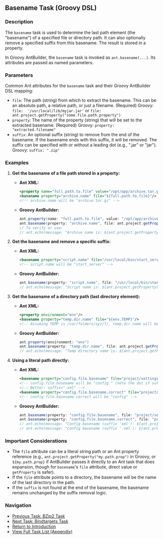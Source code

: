 ## Basename Task (Groovy DSL)

### Description

The `basename` task is used to determine the last path element (the "basename") of a specified file or directory path. It can also optionally remove a specified suffix from this basename. The result is stored in a property.

In Groovy AntBuilder, the `basename` task is invoked as `ant.basename(...)`. Its attributes are passed as named parameters.

### Parameters

Common Ant attributes for the `basename` task and their Groovy AntBuilder DSL mapping:

*   `file`: The path (string) from which to extract the basename. This can be an absolute path, a relative path, or just a filename. (Required) Groovy: `file: 
    '/usr/local/lib/myjar.jar'` or `file: ant.project.getProperty("some.file.path.property")`
*   `property`: The name of the property (string) that will be set to the extracted basename. (Required) Groovy: `property: "extracted.filename"`
*   `suffix`: An optional suffix (string) to remove from the end of the basename. If the basename ends with this suffix, it will be removed. The suffix can be specified with or without a leading dot (e.g., ".jar" or "jar"). Groovy: `suffix: ".zip"`

### Examples

1.  **Get the basename of a file path stored in a property:**

    *   **Ant XML:**
        ```xml
        <property name="full.path.to.file" value="/opt/app/archive.tar.gz"/>
        <basename property="archive.name" file="${full.path.to.file}"/>
        <!-- archive.name will be "archive.tar.gz" -->
        ```
    *   **Groovy AntBuilder:**
        ```groovy
        ant.property(name: "full.path.to.file", value: "/opt/app/archive.tar.gz")
        ant.basename(property: "archive.name", file: ant.project.getProperty("full.path.to.file"))
        // To verify or use:
        // ant.echo(message: "Archive name is: ${ant.project.getProperty('archive.name')}")
        ```

2.  **Get the basename and remove a specific suffix:**

    *   **Ant XML:**
        ```xml
        <basename property="script.name" file="/usr/local/bin/start_server.sh" suffix=".sh"/>
        <!-- script.name will be "start_server" -->
        ```
    *   **Groovy AntBuilder:**
        ```groovy
        ant.basename(property: "script.name", file: "/usr/local/bin/start_server.sh", suffix: ".sh")
        // ant.echo(message: "Script name is: ${ant.project.getProperty('script.name')}")
        ```

3.  **Get the basename of a directory path (last directory element):**

    *   **Ant XML:**
        ```xml
        <property environment="env"/>
        <basename property="temp.dir.name" file="${env.TEMP}"/>
        <!-- Assuming TEMP is /var/folders/xyz/T/, temp.dir.name will be "T" -->
        ```
    *   **Groovy AntBuilder:**
        ```groovy
        ant.property(environment: "env")
        ant.basename(property: "temp.dir.name", file: ant.project.getProperty("env.TEMP"))
        // ant.echo(message: "Temp directory name is: ${ant.project.getProperty('temp.dir.name')}")
        ```

4.  **Using a literal path directly:**

    *   **Ant XML:**
        ```xml
        <basename property="config.file.basename" file="project/settings/config.xml" suffix="xml"/>
        <!-- config.file.basename will be "config." (note the dot if suffix doesn't include it) -->
        <!-- Better: suffix=".xml" -->
        <basename property="config.file.basename.correct" file="project/settings/config.xml" suffix=".xml"/>
        <!-- config.file.basename.correct will be "config" -->
        ```
    *   **Groovy AntBuilder:**
        ```groovy
        ant.basename(property: "config.file.basename", file: "project/settings/config.xml", suffix: "xml")
        ant.basename(property: "config.file.basename.correct", file: "project/settings/config.xml", suffix: ".xml")
        // ant.echo(message: "Config basename (suffix 'xml'): ${ant.project.getProperty('config.file.basename')}")
        // ant.echo(message: "Config basename (suffix '.xml'): ${ant.project.getProperty('config.file.basename.correct')}")
        ```

### Important Considerations

*   The `file` attribute can be a literal string path or an Ant property reference (e.g., `ant.project.getProperty("my.path.prop")` in Groovy, or `${my.path.prop}` if AntBuilder passes it directly to an Ant task that does expansion, though for `basename`'s `file` attribute, direct value or `getProperty` is safer).
*   If the `file` attribute points to a directory, the basename will be the name of the last directory in the path.
*   If the `suffix` is not found at the end of the basename, the basename remains unchanged by the suffix removal logic.

### Navigation

*   [Previous Task: BZip2 Task](BZip2_Task_Groovy.md)
*   [Next Task: Bindtargets Task](Bindtargets_Task_Groovy.md)
*   [Return to Introduction](00-Introduction_Groovy_Ant_Manual.md)
*   [View Full Task List (Appendix)](Appendix_A_Ant_XML_to_Groovy_Mapping.md)
